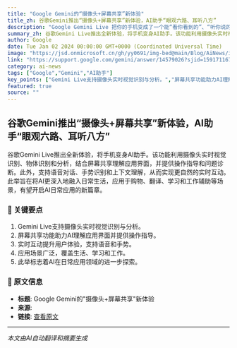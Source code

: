 ```yaml
---
title: "Google Gemini的“摄像头+屏幕共享”新体验"
title_zh: 谷歌Gemini推出“摄像头+屏幕共享”新体验，AI助手“眼观六路、耳听八方”
description: "Google Gemini Live 把你的手机变成了一个能“看你看到的”、“听你说的”的 AI 助手，支持摄像头、屏幕共享、实时互动，开启 AI 日常应用的全新体验。"
summary_zh: 谷歌Gemini Live推出全新体验，将手机变身AI助手。该功能利用摄像头实时视觉识别、物体识别和分析，结合屏幕共享理解应用界面，并提供操作指导和问题诊断。此外，支持语音对话、手势识别和上下文理解，从而实现更自然的实时互动。此举旨在将AI更深入地融入日常生活，应用于购物、翻译、学习和工作辅助等场景，有望开启AI日常应用的新篇章。
author: Google
date: Tue Jan 02 2024 00:00:00 GMT+0000 (Coordinated Universal Time)
image: "https://jsd.onmicrosoft.cn/gh/yy0691/img-bed@main/Blog/AiNews/img_v3_02lb_9f8142f5-abd8-4a44-8e75-c9cc27852d4g.jpg"
link: "https://support.google.com/gemini/answer/14579026?sjid=15917116769005255122-NA"
category: ai-news
tags: ["Google","Gemini","AI助手"]
key_points: ["Gemini Live支持摄像头实时视觉识别与分析。","屏幕共享功能助力AI理解应用界面并提供操作指导。","实时互动提升用户体验，支持语音和手势。","应用场景广泛，覆盖生活、学习和工作。","此举标志着AI在日常应用领域的进一步探索。"]
featured: true
source: ""
---
```


## 谷歌Gemini推出“摄像头+屏幕共享”新体验，AI助手“眼观六路、耳听八方”

谷歌Gemini Live推出全新体验，将手机变身AI助手。该功能利用摄像头实时视觉识别、物体识别和分析，结合屏幕共享理解应用界面，并提供操作指导和问题诊断。此外，支持语音对话、手势识别和上下文理解，从而实现更自然的实时互动。此举旨在将AI更深入地融入日常生活，应用于购物、翻译、学习和工作辅助等场景，有望开启AI日常应用的新篇章。

### 🔑 关键要点
1. Gemini Live支持摄像头实时视觉识别与分析。
2. 屏幕共享功能助力AI理解应用界面并提供操作指导。
3. 实时互动提升用户体验，支持语音和手势。
4. 应用场景广泛，覆盖生活、学习和工作。
5. 此举标志着AI在日常应用领域的进一步探索。


### 📰 原文信息
- **标题**: Google Gemini的\"摄像头+屏幕共享\"新体验
- **来源**: 
- **链接**: [查看原文](https://support.google.com/gemini/answer/14579026?sjid=15917116769005255122-NA)

---
*本文由AI自动翻译和摘要生成*
